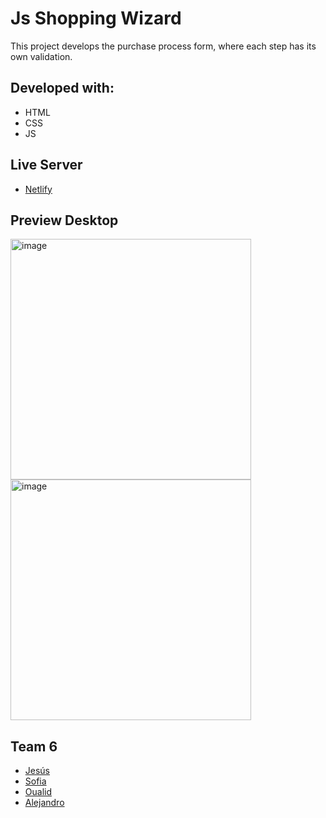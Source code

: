 # Js Shopping Wizard
This project develops the purchase process form, where each step has its own validation.

## Developed with:

- HTML
- CSS
- JS

## Live Server

- [Netlify](https://dapper-taffy-e52f5a.netlify.app/)

## Preview Desktop

<img height="385" alt="image" src="https://user-images.githubusercontent.com/43146182/163799019-0b817424-601f-4146-a110-5305cfc978fe.png">    <img height="385" alt="image" src="https://user-images.githubusercontent.com/43146182/163798563-9166380b-e152-4a67-90b4-5713adf9e6e0.png">


## Team 6

- [Jesús](https://github.com/Jesusjha)
- [Sofia](https://github.com/Sofianct)
- [Oualid](https://github.com/Oualidromli)
- [Alejandro](https://github.com/alejandroaperez1994g)

